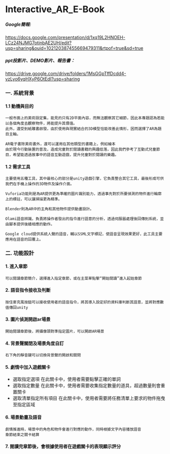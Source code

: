 # Interactive_AR_E-Book
##### Google簡報: 
https://docs.google.com/presentation/d/1xq19L2HNOEH-LCz24NJMG7otinbAE2UH/edit?usp=sharing&ouid=102120387455669479311&rtpof=true&sd=true

##### ppt投影片、DEMO影片、報告書：
https://drive.google.com/drive/folders/1MsGGpTffDcdd4-vzLyo6yqHXyP6OtEdI?usp=sharing

### 一. 系統背景
#### 1.1 動機與目的
    一般市面上的美術設定集，能見的只有2D平面內容，而無法觀察其它細節，因此本專題認為若能以各個角度去觀察物件，將能提升其價值。
    此外，還受到紙雕書啟發，由於使用與現實結合的3D模型恰能改善此情形，因而選擇了AR為題目主軸。
    
    AR電子書除美術書外，還可以運用在其他類型的書籍上，例如繪本
    由於現今行動裝置的普及，造成兒童對於閱讀書籍的興趣低落，因此我們參考了互動式兒童節目，希望能透過故事中的語音互動遊戲，提升兒童對於閱讀的樂趣。
#### 1.2 需求工具
    主要使用五種工具，其中最核心的部分是unity遊戲引擎，它負責整合其它工具，最後形成可供我們在手機上操作的3D物件及操作介面。

    Vuforia功能則是為AR提供更為準確的圖片識別能力，透過事先對於所要偵測的物件進行輪廓上的標註，可以讓掃描更為精準。

    Blender則為AR中的主角和其他物件提供動畫設計。

    Olami語音辨識，負責將操作者發出的指令進行語意的分析，透過伺服器處理後回傳到系統，並由腳本提供後續相應的動作。

    Google cloud提供系統人聲的語音，輔以SSML文字標記，使語音呈現效果更好，此工具主要應用在語音的回覆上。

### 二. 功能設計
#### 1. 進入章節
    可以閱讀章節簡介，選擇進入指定章節，或在主菜單點擊“開始閱讀”進入起始章節
#### 2. 語音指令接收及判斷
    按住麥克風按鈕可以接收使用者的語音指令，將其導入設定好的資料庫判斷其語意，並將對應數值傳回unity
#### 3. 圖片偵測開啟ar場景
    開始閱讀章節後，將攝像頭對準指定圖片，可以開啟AR場景
#### 4. 背景聲關閉及場景角度自訂
    右下角的靜音鍵可以切換背景聲的開啟和關閉
#### 5. 劇情中加入遊戲關卡
- 選取指定選項
    在此關卡中，使用者需要點擊正確的單詞
- 選取指定數量
    在此關卡中，使用者需要收集指定數量的道具，超過數量則會重置關卡
- 選取清單指定所有項目
    在此關卡中，使用者需要將任務清單上要求的物件拖曳至指定區域
#### 6. 場景動畫及語音
    劇情推進時，場景中的角色和物件會進行對應的動作，同時根據文字內容播放語音
    章節結束之關卡結算
#### 7. 閱讀完章節後，會根據使用者在遊戲關卡的表現顯示評分

